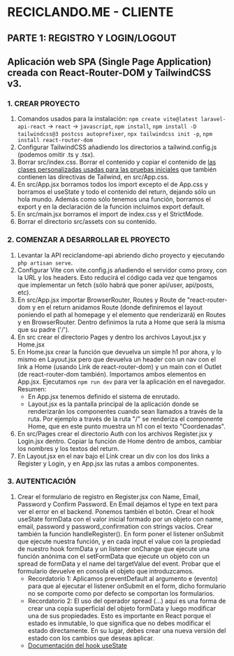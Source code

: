 # RECICLANDO.ME - CLIENTE

## PARTE 1: REGISTRO Y LOGIN/LOGOUT
Aplicación web SPA (Single Page Application) creada con React-Router-DOM y TailwindCSS v3.
---
### 1. CREAR PROYECTO
1. Comandos usados para la instalación:
`npm create vite@latest laravel-api-react` -> `react` -> `javascript`,
`npm install`,
`npm install -D tailwindcss@3 postcss autoprefixer`,
`npx tailwindcss init -p`,
`npm install react-router-dom`
2. Configurar TailwindCSS añadiendo los directorios a tailwind.config.js (podemos omitir .ts y .tsx).
3. Borrar src/index.css. Borrar el contenido y copiar el contenido de [las clases personalizadas usadas para las pruebas iniciales](https://github.com/JonVadar/YouTube_videos/blob/main/tailwind_classes.css) que también contienen las directivas de Tailwind, en src/App.css.
4. En src/App.jsx borramos todos los import excepto el de App.css y borramos el useState y todo el contenido del return, dejando sólo un hola mundo. Además como sólo tenemos una función, borramos el export y en la declaración de la función incluimos export default.
5. En src/main.jsx borramos el import de index.css y el StrictMode.
6. Borrar el directorio src/assets con su contenido.

### 2. COMENZAR A DESARROLLAR EL PROYECTO
1. Levantar la API reciclandome-api abriendo dicho proyecto y ejecutando `php artisan serve`.
2. Configurar Vite con vite.config.js añadiendo el servidor como proxy, con la URL y los headers. Esto reducirá el código cada vez que tengamos que implementar un fetch (sólo habrá que poner api/user, api/posts, etc).
3. En src/App.jsx importar BrowserRouter, Routes y Route de "react-router-dom y en el return anidamos Route (donde definiremos el layout poniendo el path al homepage y el elemento que renderizará) en Routes y en BrowserRouter. Dentro definimos la ruta a Home que será la misma que su padre ('/').
4. En src crear el directorio Pages y dentro los archivos Layout.jsx y Home.jsx
5. En Home.jsx crear la función que devuelva un simple h1 por ahora, y lo mismo en Layout.jsx pero que devuelva un header con un nav con el link a Home (usando Link de react-router-dom) y un main con el Outlet (de react-router-dom también). Importamos ambos elementos en App.jsx. Ejecutamos `npm run dev` para ver la aplicación en el navegador.
    Resumen:
    - En App.jsx tenemos definido el sistema de enrutado.
    - Layout.jsx es la pantalla principal de la aplicación donde se renderizarán los componentes cuando sean llamados a través de la ruta. Por ejemplo a través de la ruta "/" se renderiza el componente Home, que en este punto muestra un h1 con el texto "Coordenadas".
6. En src/Pages crear el directorio Auth con los archivos Register.jsx y Login.jsx dentro. Copiar la función de Home dentro de ambos, cambiar los nombres y los textos del return.
7. En Layout.jsx en el nav bajo el Link crear un div con los dos links a Register y Login, y en App.jsx las rutas a ambos componentes.

### 3. AUTENTICACIÓN
1. Crear el formulario de registro en Register.jsx con Name, Email, Password y Confirm Password. En Email dejamos el type en text para ver el error en el backend. Ponemos también el botón. Crear el hook useState formData con el valor inicial formado por un objeto con name, email, password y password_confirmation con strings vacíos. Crear también la función handleRegister(). En form poner el listener onSubmit que ejecute nuestra función, y en cada input el value con la propiedad de nuestro hook formData y un listener onChange que ejecute una función anónima con el setFormData que ejecute un objeto con un spread de formData y el name del targetValue del event. Probar que el formulario devuelve en consola el objeto que introduzcamos.
    - Recordatorio 1: Aplicamos preventDefault al argumento e (evento) para que al ejecutar el listener onSubmit en el form, dicho formulario no se comporte como por defecto se comportan los formularios.
    - Recordatorio 2: El uso del operador spread (...) aquí es una forma de crear una copia superficial del objeto formData y luego modificar una de sus propiedades. Esto es importante en React porque el estado es inmutable, lo que significa que no debes modificar el estado directamente. En su lugar, debes crear una nueva versión del estado con los cambios que deseas aplicar.
    - [Documentación del hook useState](https://es.react.dev/reference/react/useState#reference)

